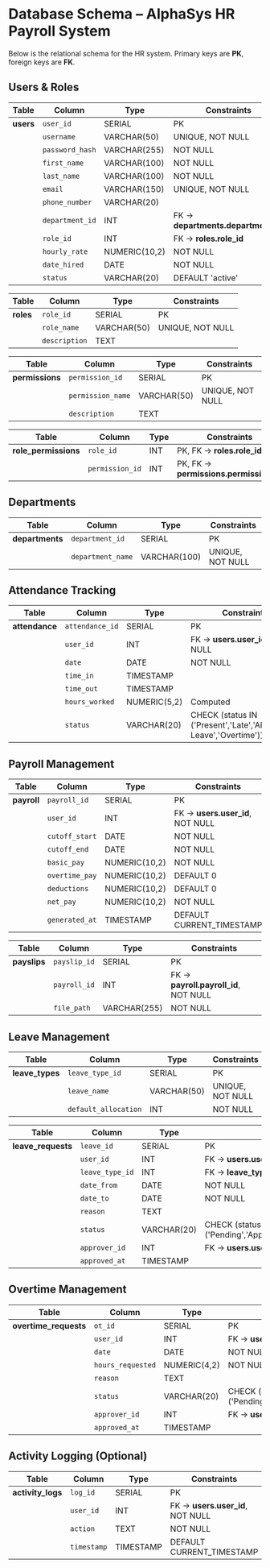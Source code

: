 # Database Schema – AlphaSys HR Payroll System

Below is the relational schema for the HR system. Primary keys are **PK**, foreign keys are **FK**.

## Users & Roles

| Table | Column | Type | Constraints |
|-------|--------|------|-------------|
| **users** | `user_id` | SERIAL | PK |
|  | `username` | VARCHAR(50) | UNIQUE, NOT NULL |
|  | `password_hash` | VARCHAR(255) | NOT NULL |
|  | `first_name` | VARCHAR(100) | NOT NULL |
|  | `last_name` | VARCHAR(100) | NOT NULL |
|  | `email` | VARCHAR(150) | UNIQUE, NOT NULL |
|  | `phone_number` | VARCHAR(20) | |
|  | `department_id` | INT | FK → **departments.department_id** |
|  | `role_id` | INT | FK → **roles.role_id** |
|  | `hourly_rate` | NUMERIC(10,2) | NOT NULL |
|  | `date_hired` | DATE | NOT NULL |
|  | `status` | VARCHAR(20) | DEFAULT 'active' |

| Table | Column | Type | Constraints |
|-------|--------|------|-------------|
| **roles** | `role_id` | SERIAL | PK |
|  | `role_name` | VARCHAR(50) | UNIQUE, NOT NULL |
|  | `description` | TEXT | |

| Table | Column | Type | Constraints |
|-------|--------|------|-------------|
| **permissions** | `permission_id` | SERIAL | PK |
|  | `permission_name` | VARCHAR(50) | UNIQUE, NOT NULL |
|  | `description` | TEXT | |

| Table | Column | Type | Constraints |
|-------|--------|------|-------------|
| **role_permissions** | `role_id` | INT | PK, FK → **roles.role_id** |
|  | `permission_id` | INT | PK, FK → **permissions.permission_id** |

## Departments

| Table | Column | Type | Constraints |
|-------|--------|------|-------------|
| **departments** | `department_id` | SERIAL | PK |
|  | `department_name` | VARCHAR(100) | UNIQUE, NOT NULL |

## Attendance Tracking

| Table | Column | Type | Constraints |
|-------|--------|------|-------------|
| **attendance** | `attendance_id` | SERIAL | PK |
|  | `user_id` | INT | FK → **users.user_id**, NOT NULL |
|  | `date` | DATE | NOT NULL |
|  | `time_in` | TIMESTAMP | |
|  | `time_out` | TIMESTAMP | |
|  | `hours_worked` | NUMERIC(5,2) | Computed |
|  | `status` | VARCHAR(20) | CHECK (status IN ('Present','Late','Absent','On Leave','Overtime')) |

## Payroll Management

| Table | Column | Type | Constraints |
|-------|--------|------|-------------|
| **payroll** | `payroll_id` | SERIAL | PK |
|  | `user_id` | INT | FK → **users.user_id**, NOT NULL |
|  | `cutoff_start` | DATE | NOT NULL |
|  | `cutoff_end` | DATE | NOT NULL |
|  | `basic_pay` | NUMERIC(10,2) | NOT NULL |
|  | `overtime_pay` | NUMERIC(10,2) | DEFAULT 0 |
|  | `deductions` | NUMERIC(10,2) | DEFAULT 0 |
|  | `net_pay` | NUMERIC(10,2) | NOT NULL |
|  | `generated_at` | TIMESTAMP | DEFAULT CURRENT_TIMESTAMP |

| Table | Column | Type | Constraints |
|-------|--------|------|-------------|
| **payslips** | `payslip_id` | SERIAL | PK |
|  | `payroll_id` | INT | FK → **payroll.payroll_id**, NOT NULL |
|  | `file_path` | VARCHAR(255) | NOT NULL |

## Leave Management

| Table | Column | Type | Constraints |
|-------|--------|------|-------------|
| **leave_types** | `leave_type_id` | SERIAL | PK |
|  | `leave_name` | VARCHAR(50) | UNIQUE, NOT NULL |
|  | `default_allocation` | INT | NOT NULL |

| Table | Column | Type | Constraints |
|-------|--------|------|-------------|
| **leave_requests** | `leave_id` | SERIAL | PK |
|  | `user_id` | INT | FK → **users.user_id**, NOT NULL |
|  | `leave_type_id` | INT | FK → **leave_types.leave_type_id**, NOT NULL |
|  | `date_from` | DATE | NOT NULL |
|  | `date_to` | DATE | NOT NULL |
|  | `reason` | TEXT | |
|  | `status` | VARCHAR(20) | CHECK (status IN ('Pending','Approved','Rejected','Cancelled')) |
|  | `approver_id` | INT | FK → **users.user_id** |
|  | `approved_at` | TIMESTAMP | |

## Overtime Management

| Table | Column | Type | Constraints |
|-------|--------|------|-------------|
| **overtime_requests** | `ot_id` | SERIAL | PK |
|  | `user_id` | INT | FK → **users.user_id**, NOT NULL |
|  | `date` | DATE | NOT NULL |
|  | `hours_requested` | NUMERIC(4,2) | NOT NULL |
|  | `reason` | TEXT | |
|  | `status` | VARCHAR(20) | CHECK (status IN ('Pending','Approved','Rejected')) |
|  | `approver_id` | INT | FK → **users.user_id** |
|  | `approved_at` | TIMESTAMP | |

## Activity Logging (Optional)

| Table | Column | Type | Constraints |
|-------|--------|------|-------------|
| **activity_logs** | `log_id` | SERIAL | PK |
|  | `user_id` | INT | FK → **users.user_id**, NOT NULL |
|  | `action` | TEXT | NOT NULL |
|  | `timestamp` | TIMESTAMP | DEFAULT CURRENT_TIMESTAMP |